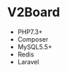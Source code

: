 <!--
 * @Author: chaincode-labs dev@chaincode-labs.org
 * @Date: 2022-05-23 14:02:47
 * @LastEditors: chaincode-labs dev@chaincode-labs.org
 * @LastEditTime: 2022-06-29 16:52:04
 * @FilePath: /v2board/readme.md
 * @Description: 这是默认设置,请设置`customMade`, 打开koroFileHeader查看配置 进行设置: https://github.com/OBKoro1/koro1FileHeader/wiki/%E9%85%8D%E7%BD%AE
-->

# **V2Board**

- PHP7.3+
- Composer
- MySQL5.5+
- Redis
- Laravel
